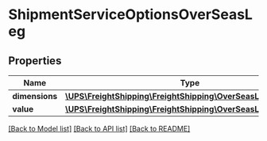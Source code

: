 # ShipmentServiceOptionsOverSeasLeg

## Properties
Name | Type | Description | Notes
------------ | ------------- | ------------- | -------------
**dimensions** | [**\UPS\FreightShipping\FreightShipping\OverSeasLegDimensions**](OverSeasLegDimensions.md) |  | 
**value** | [**\UPS\FreightShipping\FreightShipping\OverSeasLegValue**](OverSeasLegValue.md) |  | 

[[Back to Model list]](../../README.md#documentation-for-models) [[Back to API list]](../../README.md#documentation-for-api-endpoints) [[Back to README]](../../README.md)

